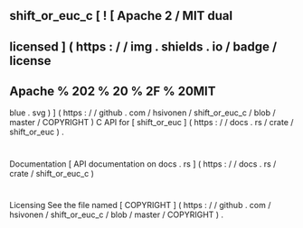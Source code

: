 #
shift_or_euc_c
[
!
[
Apache
2
/
MIT
dual
-
licensed
]
(
https
:
/
/
img
.
shields
.
io
/
badge
/
license
-
Apache
%
202
%
20
%
2F
%
20MIT
-
blue
.
svg
)
]
(
https
:
/
/
github
.
com
/
hsivonen
/
shift_or_euc_c
/
blob
/
master
/
COPYRIGHT
)
C
API
for
[
shift_or_euc
]
(
https
:
/
/
docs
.
rs
/
crate
/
shift_or_euc
)
.
#
#
Documentation
[
API
documentation
on
docs
.
rs
]
(
https
:
/
/
docs
.
rs
/
crate
/
shift_or_euc_c
)
#
#
Licensing
See
the
file
named
[
COPYRIGHT
]
(
https
:
/
/
github
.
com
/
hsivonen
/
shift_or_euc_c
/
blob
/
master
/
COPYRIGHT
)
.
